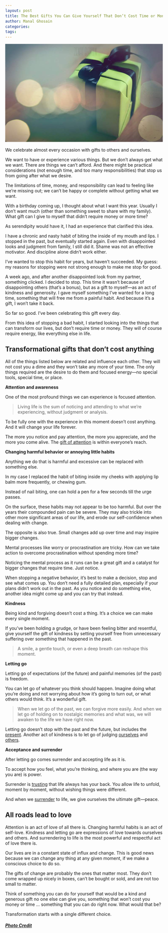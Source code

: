 ```yaml
---
layout: post
title: The Best Gifts You Can Give Yourself That Don’t Cost Time or Money, but Will Change Your Life 
author: Manal Ghosain
categories:
tags:
---
```


![Gift box](/images/gift-box.jpg)

We celebrate almost every occasion with gifts to others and ourselves.

We want to have or experience various things. But we don’t always get what we want. There are things we can’t afford. And there might be practical considerations (not enough time, and too many responsibilities) that stop us from going after what we desire.

The limitations of time, money, and responsibility can lead to feeling like we’re missing out; we can’t be happy or complete without getting what we want.

With a birthday coming up, I thought about what I want this year. Usually I don’t want much (other than something sweet to share with my family). What gift can I give to myself that didn’t require money or more time?

As serendipity would have it, I had an experience that clarified this idea.

I have a chronic and nasty habit of biting the inside of my mouth and lips. I stopped in the past, but eventually started again. Even with disappointed looks and judgment from family, I still did it. Shame was not an effective motivator. And discipline alone didn’t work either.

I’ve wanted to stop this habit for years, but haven’t succeeded. My guess: my reasons for stopping were not strong enough to make me stop for good.

A week ago, and after another disappointed look from my partner, something clicked. I decided to stop. This time it wasn’t because of disappointing others (that’s a bonus), but as a gift to myself—as an act of kindness and generosity. I gave myself something I’ve wanted for a long time, something that will free me from a painful habit. And because it’s a gift, I won’t take it back.

So far so good. I’ve been celebrating this gift every day.

From this idea of stopping a bad habit, I started looking into the things that can transform our lives, but don’t require time or money. They will of course require energy, like everything else in life.

## Transformational gifts that don’t cost anything

All of the things listed below are related and influence each other. They will not cost you a dime and they won’t take any more of your time. The only things required are the desire to do them and focused energy—no special tools, special time, or place. 

**Attention and awareness** 

One of the most profound things we can experience is focused attention. 

> Living life is the sum of noticing and attending to what we’re experiencing, without judgment or analysis.

To be fully one with the experience in this moment doesn’t cost anything. And it will change your life forever. 

The more you notice and pay attention, the more you appreciate, and the more you come alive. The [gift of attention](/gift-of-attention/) is within everyone’s reach. 

**Changing harmful behavior or annoying little habits** 

Anything we do that is harmful and excessive can be replaced with something else. 

In my case I replaced the habit of biting inside my cheeks with applying lip balm more frequently, or chewing gum. 

Instead of nail biting, one can hold a pen for a few seconds till the urge passes. 

On the surface, these habits may not appear to be too harmful. But over the years their compounded pain can be severe. They may also trickle into other more significant areas of our life, and erode our self-confidence when dealing with change. 

The opposite is also true. Small changes add up over time and may inspire bigger changes. 

Mental processes like worry or procrastination are tricky. How can we take action to overcome procrastination without spending more time? 

Noticing the mental process as it runs can be a great gift and a catalyst for bigger changes that require time. Just notice. 

When stopping a negative behavior, it’s best to make a decision, stop and see what comes up. You don’t need a fully detailed plan, especially if your plans didn’t work out in the past. As you notice and do something else, another idea might come up and you can try that instead. 

**Kindness** 

Being kind and forgiving doesn’t cost a thing. It’s a choice we can make every single moment. 

If you’ve been holding a grudge, or have been feeling bitter and resentful, give yourself the gift of kindness by setting yourself free from unnecessary suffering over something that happened in the past. 

> A smile, a gentle touch, or even a deep breath can reshape this moment.

**Letting go** 

Letting go of expectations (of the future) and painful memories (of the past) is freedom. 

You can let go of whatever you think should happen. Imagine doing what you’re doing and not worrying about how it’s going to turn out, or what others would think. It’s a wonderful gift. 

> When we let go of the past, we can forgive more easily. And when we let go of holding on to nostalgic memories and what was, we will awaken to the life we have right now.

Letting go doesn’t stop with the past and the future, but includes the [present](/welcoming-this-moment/). Another act of kindness is to let go of judging [ourselves](/judging-yourself/) and [others](/let-go-of-expectations/). 

**Acceptance and surrender** 

After letting go comes surrender and accepting life as it is. 

To accept how you feel, what you’re thinking, and where you are (the way you are) is power. 

Surrender is [trusting](/trusting-life/) that life always has your back. You allow life to unfold, moment by moment, without wishing things were different. 

And when we [surrender](/i-surrender/) to life, we give ourselves the ultimate gift—peace. 

## All roads lead to love

Attention is an act of love of all there is. Changing harmful habits is an act of self-love. Kindness and letting go are expressions of love towards ourselves and others. And surrendering to life is the most powerful and respectful act of love there is.

Our lives are in a constant state of influx and change. This is good news because we can change any thing at any given moment, if we make a conscious choice to do so.

The gifts of change are probably the ones that matter most. They don’t come wrapped up nicely in boxes, can’t be bought or sold, and are not too small to matter.

Think of something you can do for yourself that would be a kind and generous gift no one else can give you, something that won’t cost you money or time … something that you can do right now. What would that be?

Transformation starts with a single different choice.

##### [Photo Credit](http://www.flickr.com/photos/zenat_el3ain/3554301066)